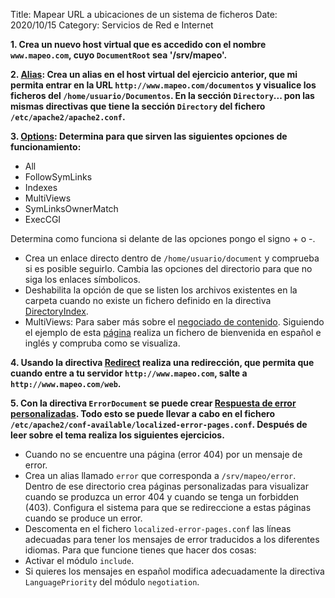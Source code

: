 Title: Mapear URL a ubicaciones de un sistema de ficheros
Date: 2020/10/15
Category: Servicios de Red e Internet



**1. Crea un nuevo host virtual que es accedido con el nombre `www.mapeo.com`, cuyo `DocumentRoot` sea '/srv/mapeo'.**

**2. [Alias](http://httpd.apache.org/docs/2.4/mod/mod_alias.html#alias): Crea un alias en el host virtual del ejercicio anterior, que mi permita entrar en la URL `http://www.mapeo.com/documentos` y visualice los ficheros del `/home/usuario/Documentos`. En la sección `Directory`... pon las mismas directivas que tiene la sección `Directory` del fichero `/etc/apache2/apache2.conf`.**

**3. [Options](http://httpd.apache.org/docs/2.4/mod/core.html#options): Determina para que sirven las siguientes opciones de funcionamiento:**

- All
- FollowSymLinks
- Indexes
- MultiViews
- SymLinksOwnerMatch
- ExecCGI

Determina como funciona si delante de las opciones pongo el signo + o -.
- Crea un enlace directo dentro de `/home/usuario/document` y comprueba si es posible seguirlo. Cambia las opciones del directorio para que no siga los enlaces símbolicos.
- Deshabilita la opción de que se listen los archivos existentes en la carpeta cuando no existe un fichero definido en la directiva [DirectoryIndex](http://httpd.apache.org/docs/2.4/mod/mod_dir.html#directoryindex).
- MultiViews: Para saber más sobre el [negociado de contenido](http://httpd.apache.org/docs/2.4/content-negotiation.html). Siguiendo el ejemplo de esta [página](www.howtoforge.com/using-apache2-content-negotiation-to-serve-different-languages) realiza un fichero de bienvenida en español e inglés y compruba como se visualiza.

**4. Usando la directiva [Redirect](http://httpd.apache.org/docs/2.4/mod/mod_alias.html#redirect) realiza una redirección, que permita que cuando entre a tu servidor `http://www.mapeo.com`, salte a `http://www.mapeo.com/web`.**

**5. Con la directiva `ErrorDocument` se puede crear [Respuesta de error personalizadas](http://httpd.apache.org/docs/2.4/custom-error.html). Todo esto se puede llevar a cabo en el fichero `/etc/apache2/conf-available/localized-error-pages.conf`. Después de leer sobre el tema realiza los siguientes ejercicios.**

- Cuando no se encuentre una página (error 404) por un mensaje de error.
- Crea un alias llamado `error` que corresponda a `/srv/mapeo/error`. Dentro de ese directorio crea páginas personalizadas para visualizar cuando se produzca un error 404 y cuando se tenga un forbidden (403). Configura el sistema para que se redireccione a estas páginas cuando se produce un error.
- Descomenta en el fichero `localized-error-pages.conf` las líneas adecuadas para tener los mensajes de error traducidos a los diferentes idiomas. Para que funcione tienes que hacer dos cosas:
- Activar el módulo `include`.
- Si quieres los mensajes en español modifica adecuadamente la directiva `LanguagePriority` del módulo `negotiation`.
